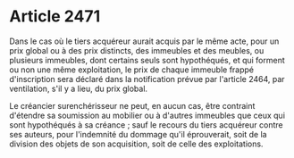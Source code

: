 # Article 2471

Dans le cas où le tiers acquéreur aurait acquis par le même acte, pour un prix global ou à des prix distincts, des immeubles et des meubles, ou plusieurs immeubles, dont certains seuls sont hypothéqués, et qui forment ou non une même exploitation, le prix de chaque immeuble frappé d'inscription sera déclaré dans la notification prévue par l'article 2464, par ventilation, s'il y a lieu, du prix global.

Le créancier surenchérisseur ne peut, en aucun cas, être contraint d'étendre sa soumission au mobilier ou à d'autres immeubles que ceux qui sont hypothéqués à sa créance ; sauf le recours du tiers acquéreur contre ses auteurs, pour l'indemnité du dommage qu'il éprouverait, soit de la division des objets de son acquisition, soit de celle des exploitations.
